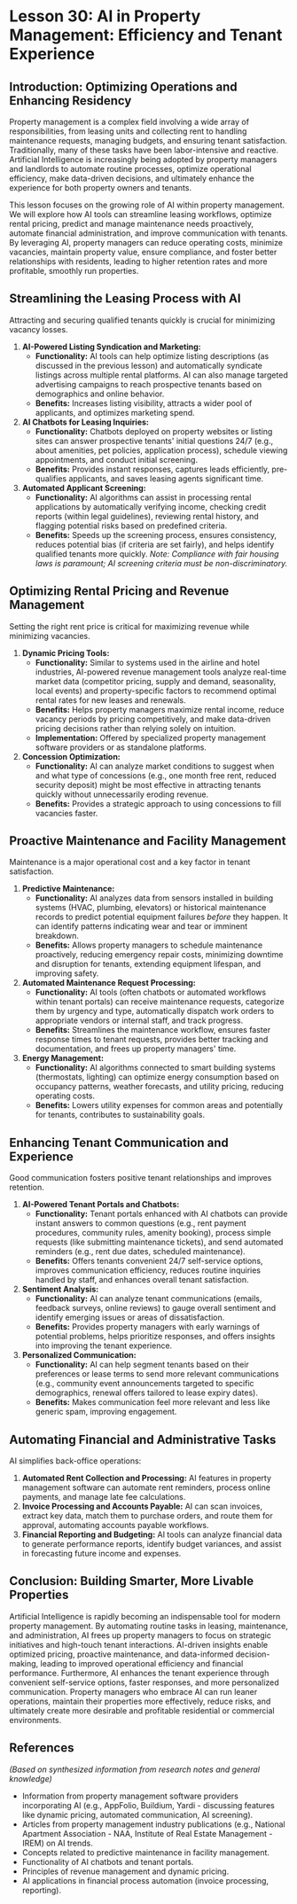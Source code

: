 # Lesson 30: AI in Property Management: Efficiency and Tenant Experience

## Introduction: Optimizing Operations and Enhancing Residency

Property management is a complex field involving a wide array of responsibilities, from leasing units and collecting rent to handling maintenance requests, managing budgets, and ensuring tenant satisfaction. Traditionally, many of these tasks have been labor-intensive and reactive. Artificial Intelligence is increasingly being adopted by property managers and landlords to automate routine processes, optimize operational efficiency, make data-driven decisions, and ultimately enhance the experience for both property owners and tenants.

This lesson focuses on the growing role of AI within property management. We will explore how AI tools can streamline leasing workflows, optimize rental pricing, predict and manage maintenance needs proactively, automate financial administration, and improve communication with tenants. By leveraging AI, property managers can reduce operating costs, minimize vacancies, maintain property value, ensure compliance, and foster better relationships with residents, leading to higher retention rates and more profitable, smoothly run properties.

## Streamlining the Leasing Process with AI

Attracting and securing qualified tenants quickly is crucial for minimizing vacancy losses.

1.  **AI-Powered Listing Syndication and Marketing:**
    *   **Functionality:** AI tools can help optimize listing descriptions (as discussed in the previous lesson) and automatically syndicate listings across multiple rental platforms. AI can also manage targeted advertising campaigns to reach prospective tenants based on demographics and online behavior.
    *   **Benefits:** Increases listing visibility, attracts a wider pool of applicants, and optimizes marketing spend.
2.  **AI Chatbots for Leasing Inquiries:**
    *   **Functionality:** Chatbots deployed on property websites or listing sites can answer prospective tenants' initial questions 24/7 (e.g., about amenities, pet policies, application process), schedule viewing appointments, and conduct initial screening.
    *   **Benefits:** Provides instant responses, captures leads efficiently, pre-qualifies applicants, and saves leasing agents significant time.
3.  **Automated Applicant Screening:**
    *   **Functionality:** AI algorithms can assist in processing rental applications by automatically verifying income, checking credit reports (within legal guidelines), reviewing rental history, and flagging potential risks based on predefined criteria.
    *   **Benefits:** Speeds up the screening process, ensures consistency, reduces potential bias (if criteria are set fairly), and helps identify qualified tenants more quickly. *Note: Compliance with fair housing laws is paramount; AI screening criteria must be non-discriminatory.*

## Optimizing Rental Pricing and Revenue Management

Setting the right rent price is critical for maximizing revenue while minimizing vacancies.

1.  **Dynamic Pricing Tools:**
    *   **Functionality:** Similar to systems used in the airline and hotel industries, AI-powered revenue management tools analyze real-time market data (competitor pricing, supply and demand, seasonality, local events) and property-specific factors to recommend optimal rental rates for new leases and renewals.
    *   **Benefits:** Helps property managers maximize rental income, reduce vacancy periods by pricing competitively, and make data-driven pricing decisions rather than relying solely on intuition.
    *   **Implementation:** Offered by specialized property management software providers or as standalone platforms.
2.  **Concession Optimization:**
    *   **Functionality:** AI can analyze market conditions to suggest when and what type of concessions (e.g., one month free rent, reduced security deposit) might be most effective in attracting tenants quickly without unnecessarily eroding revenue.
    *   **Benefits:** Provides a strategic approach to using concessions to fill vacancies faster.

## Proactive Maintenance and Facility Management

Maintenance is a major operational cost and a key factor in tenant satisfaction.

1.  **Predictive Maintenance:**
    *   **Functionality:** AI analyzes data from sensors installed in building systems (HVAC, plumbing, elevators) or historical maintenance records to predict potential equipment failures *before* they happen. It can identify patterns indicating wear and tear or imminent breakdown.
    *   **Benefits:** Allows property managers to schedule maintenance proactively, reducing emergency repair costs, minimizing downtime and disruption for tenants, extending equipment lifespan, and improving safety.
2.  **Automated Maintenance Request Processing:**
    *   **Functionality:** AI tools (often chatbots or automated workflows within tenant portals) can receive maintenance requests, categorize them by urgency and type, automatically dispatch work orders to appropriate vendors or internal staff, and track progress.
    *   **Benefits:** Streamlines the maintenance workflow, ensures faster response times to tenant requests, provides better tracking and documentation, and frees up property managers' time.
3.  **Energy Management:**
    *   **Functionality:** AI algorithms connected to smart building systems (thermostats, lighting) can optimize energy consumption based on occupancy patterns, weather forecasts, and utility pricing, reducing operating costs.
    *   **Benefits:** Lowers utility expenses for common areas and potentially for tenants, contributes to sustainability goals.

## Enhancing Tenant Communication and Experience

Good communication fosters positive tenant relationships and improves retention.

1.  **AI-Powered Tenant Portals and Chatbots:**
    *   **Functionality:** Tenant portals enhanced with AI chatbots can provide instant answers to common questions (e.g., rent payment procedures, community rules, amenity booking), process simple requests (like submitting maintenance tickets), and send automated reminders (e.g., rent due dates, scheduled maintenance).
    *   **Benefits:** Offers tenants convenient 24/7 self-service options, improves communication efficiency, reduces routine inquiries handled by staff, and enhances overall tenant satisfaction.
2.  **Sentiment Analysis:**
    *   **Functionality:** AI can analyze tenant communications (emails, feedback surveys, online reviews) to gauge overall sentiment and identify emerging issues or areas of dissatisfaction.
    *   **Benefits:** Provides property managers with early warnings of potential problems, helps prioritize responses, and offers insights into improving the tenant experience.
3.  **Personalized Communication:**
    *   **Functionality:** AI can help segment tenants based on their preferences or lease terms to send more relevant communications (e.g., community event announcements targeted to specific demographics, renewal offers tailored to lease expiry dates).
    *   **Benefits:** Makes communication feel more relevant and less like generic spam, improving engagement.

## Automating Financial and Administrative Tasks

AI simplifies back-office operations:

1.  **Automated Rent Collection and Processing:** AI features in property management software can automate rent reminders, process online payments, and manage late fee calculations.
2.  **Invoice Processing and Accounts Payable:** AI can scan invoices, extract key data, match them to purchase orders, and route them for approval, automating accounts payable workflows.
3.  **Financial Reporting and Budgeting:** AI tools can analyze financial data to generate performance reports, identify budget variances, and assist in forecasting future income and expenses.

## Conclusion: Building Smarter, More Livable Properties

Artificial Intelligence is rapidly becoming an indispensable tool for modern property management. By automating routine tasks in leasing, maintenance, and administration, AI frees up property managers to focus on strategic initiatives and high-touch tenant interactions. AI-driven insights enable optimized pricing, proactive maintenance, and data-informed decision-making, leading to improved operational efficiency and financial performance. Furthermore, AI enhances the tenant experience through convenient self-service options, faster responses, and more personalized communication. Property managers who embrace AI can run leaner operations, maintain their properties more effectively, reduce risks, and ultimately create more desirable and profitable residential or commercial environments.

## References

*(Based on synthesized information from research notes and general knowledge)*

*   Information from property management software providers incorporating AI (e.g., AppFolio, Buildium, Yardi - discussing features like dynamic pricing, automated communication, AI screening).
*   Articles from property management industry publications (e.g., National Apartment Association - NAA, Institute of Real Estate Management - IREM) on AI trends.
*   Concepts related to predictive maintenance in facility management.
*   Functionality of AI chatbots and tenant portals.
*   Principles of revenue management and dynamic pricing.
*   AI applications in financial process automation (invoice processing, reporting).

